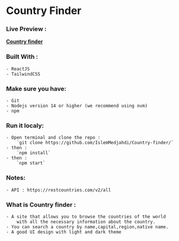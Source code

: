 ﻿# Country Finder

### Live Preview :  
**[Country finder](https://country-finder-medjahdi.netlify.app/)**

### Built With : 
	- ReactJS
	- TailwindCSS

### Make sure you have:

	- Git
	- Nodejs version 14 or higher (we recommend using nvm)
	- npm

### Run it localy:
	
	- Open terminal and clone the repo : 
		`git clone https://github.com/IslemMedjahdi/Country-finder/`
	- then : 
		`npm install`
	- then : 
		`npm start`
### Notes:

	- API : https://restcountries.com/v2/all


### What is Country finder : 
	- A site that allows you to browse the countries of the world 
		with all the necessary information about the country.
	- You can search a country by name,capital,region,native name.
	- A good UI design with light and dark theme

